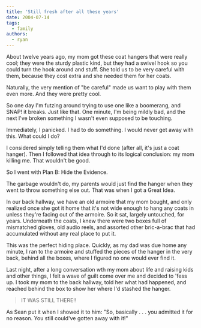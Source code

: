 ```yaml
---
title: 'Still fresh after all these years'
date: 2004-07-14
tags:
  - family
authors:
  - ryan
---
```


About twelve years ago, my mom got these coat hangers that were really cool; they were the sturdy plastic kind, but they had a swivel hook so you could turn the hook around and stuff. She told us to be very careful with them, because they cost extra and she needed them for her coats.

Naturally, the very mention of "be careful" made us want to play with them even more. And they were pretty cool.

So one day I'm futzing around trying to use one like a boomerang, and SNAP! it breaks. Just like that. One minute, I'm being mildly bad, and the next I've broken something I wasn't even supposed to be touching.

Immediately, I panicked. I had to do something. I would never get away with this. What could I do?

I considered simply telling them what I'd done (after all, it's just a coat hanger). Then I followed that idea through to its logical conclusion: my mom killing me. That wouldn't be good.

So I went with Plan B: Hide the Evidence.

The garbage wouldn't do, my parents would just find the hanger when they went to throw something else out. That was when I got a Great Idea.

In our back hallway, we have an old armoire that my mom bought, and only realized once she got it home that it's not wide enough to hang any coats in unless they're facing out of the armoire. So it sat, largely untouched, for years. Underneath the coats, I knew there were two boxes full of mismatched gloves, old audio reels, and assorted other bric-a-brac that had accumulated without any real place to put it.

This was the perfect hiding place. Quickly, as my dad was due home any minute, I ran to the armoire and stuffed the pieces of the hanger in the very back, behind all the boxes, where I figured no one would ever find it.

Last night, after a long conversation wth my mom about life and raising kids and other things, I felt a wave of guilt come over me and decided to 'fess up. I took my mom to the back hallway, told her what had happened, and reached behind the box to show her where I'd stashed the hanger.

> IT WAS STILL THERE!!

As Sean put it when I showed it to him: "So, basically . . . you admitted it for no reason. You still could've gotten away with it!"
